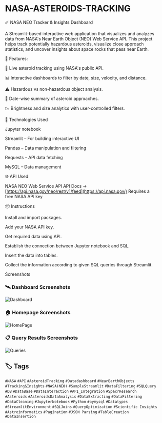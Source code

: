# NASA-ASTEROIDS-TRACKING

☄️ NASA NEO Tracker & Insights Dashboard

A Streamlit-based interactive web application that visualizes and analyzes data from NASA's Near Earth Object (NEO) Web Service API. 
This project helps track potentially hazardous asteroids, visualize close approach statistics, and uncover insights about space rocks that pass near Earth.





🚀 Features:

🔭 Live asteroid tracking using NASA's public API.

📊 Interactive dashboards to filter by date, size, velocity, and distance.

⚠️ Hazardous vs non-hazardous object analysis.

📅 Date-wise summary of asteroid approaches.

📉 Brightness and size analytics with user-controlled filters.





🔧 Technologies Used

Jupyter notebook

Streamlit – For building interactive UI

Pandas – Data manipulation and filtering

Requests – API data fetching

MySQL – Data management





🌐 API Used

NASA NEO Web Service API
API Docs →
[https://api.nasa.gov/neo/rest/v1/feed](https://api.nasa.gov/)
Requires a free NASA API key


📦 Instructions

Install and import packages.

Add your NASA API key.

Get required data using API.

Establish the connection between Jupyter notebook and SQL.

Insert the data into tables.

Collect the information according to given SQL queries through Streamlit.





Screenshots

### 🛰️ Dashboard Screenshots
![Dashboard](https://github.com/user-attachments/assets/cb3dbfcf-38c9-4d88-9726-3e0ebd8fcbe4)

### 🏠 Homepage Screenshots
![HomePage](https://github.com/user-attachments/assets/efb55018-e9ae-4794-94f4-fd894f547adc)

### 📋 Query Results Screenshots
![Queries](https://github.com/user-attachments/assets/2c33b002-32af-40c1-9d55-445c28fbace9)




## 🏷️ Tags
`#NASA` `#API` `#AsteroidTracking` `#Datadashboard` `#NearEarthObjects` `#Tracking&Insights` `#NASA(NEO)` `#SampleStreamlit` `#DataFiltering` `#SQLQuery`
`#DB` `#DataBase` `#DataInteraction` `#API_Integration` `#SpacrResearch` `#Asteroids` `#AsteroidsDataAnalysis` `#DataExtracting` `#DataFiltering` `#DataCleaning`
`#JupyterNotebook` `#Python` `#pymysql` `#Datatypes` `#StreamlitEnvironment` `#SQLJoins` `#QueryOptimization` `#Scientific Insights` 
`#Astroinformatics` `#Pagination` `#JSON Parsing` `#TableCreation` `#DataInsertion` 















